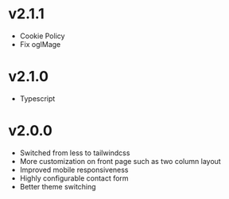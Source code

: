 # v2.1.1

- Cookie Policy
- Fix ogIMage

# v2.1.0

- Typescript


# v2.0.0

- Switched from less to tailwindcss
- More customization on front page such as two column layout
- Improved mobile responsiveness
- Highly configurable contact form
- Better theme switching